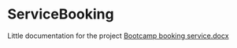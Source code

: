 # ServiceBooking
Little documentation for the project
[Bootcamp booking service.docx](https://github.com/LauritaTihonova/ServiceBooking/blob/main/Bootcamp%20booking%20service.docx)
